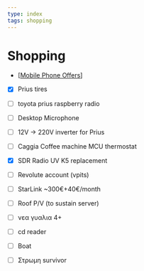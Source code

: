 ```yaml
---
type: index
tags: shopping
---
```


# Shopping

- [[Mobile Phone Offers]]
- [x] Prius tires
- [ ] toyota prius raspberry radio
- [ ] Desktop Microphone
- [ ] 12V -> 220V inverter for Prius
- [ ] Caggia Coffee machine MCU thermostat
- [x] SDR Radio UV K5 replacement
- [ ] Revolute account (vpits)
- [ ] StarLink ~300€+40€/month
- [ ] Roof P/V (to sustain server)
- [ ] νεα γυαλια 4+
- [ ] cd reader
- [ ] Boat
- [ ] Στρωμη survivor


[//begin]: # "Autogenerated link references for markdown compatibility"
[Mobile Phone Offers]: mobile-phone-offers.md "Mobile Phone Offers"
[//end]: # "Autogenerated link references"
